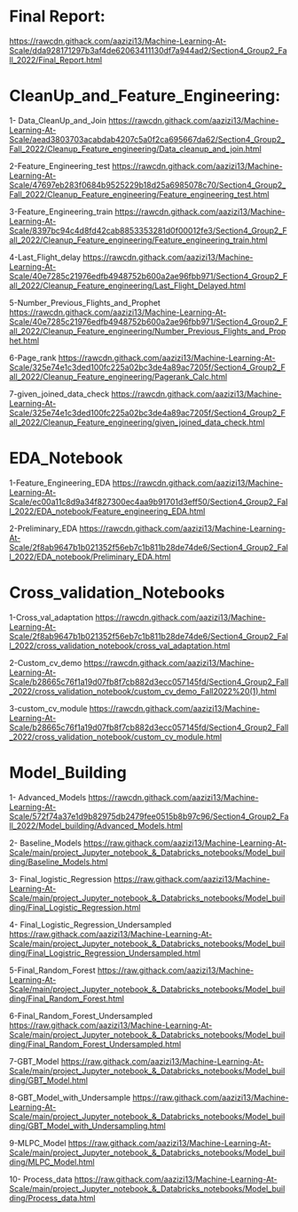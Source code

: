 # Final Report: 
https://rawcdn.githack.com/aazizi13/Machine-Learning-At-Scale/dda928171297b3af4de62063411130df7a944ad2/Section4_Group2_Fall_2022/Final_Report.html

# CleanUp_and_Feature_Engineering:
1- Data_CleanUp_and_Join
https://rawcdn.githack.com/aazizi13/Machine-Learning-At-Scale/aead3803703acabdab4207c5a0f2ca695667da62/Section4_Group2_Fall_2022/Cleanup_Feature_engineering/Data_cleanup_and_join.html

2-Feature_Engineering_test
https://rawcdn.githack.com/aazizi13/Machine-Learning-At-Scale/47697eb283f0684b9525229b18d25a6985078c70/Section4_Group2_Fall_2022/Cleanup_Feature_engineering/Feature_engineering_test.html

3-Feature_Engineering_train
https://rawcdn.githack.com/aazizi13/Machine-Learning-At-Scale/8397bc94c4d8fd42cab8853353281d0f00012fe3/Section4_Group2_Fall_2022/Cleanup_Feature_engineering/Feature_engineering_train.html

4-Last_Flight_delay
https://rawcdn.githack.com/aazizi13/Machine-Learning-At-Scale/40e7285c21976edfb4948752b600a2ae96fbb971/Section4_Group2_Fall_2022/Cleanup_Feature_engineering/Last_Flight_Delayed.html

5-Number_Previous_Flights_and_Prophet
https://rawcdn.githack.com/aazizi13/Machine-Learning-At-Scale/40e7285c21976edfb4948752b600a2ae96fbb971/Section4_Group2_Fall_2022/Cleanup_Feature_engineering/Number_Previous_Flights_and_Prophet.html

6-Page_rank
https://rawcdn.githack.com/aazizi13/Machine-Learning-At-Scale/325e74e1c3ded100fc225a02bc3de4a89ac7205f/Section4_Group2_Fall_2022/Cleanup_Feature_engineering/Pagerank_Calc.html

7-given_joined_data_check https://rawcdn.githack.com/aazizi13/Machine-Learning-At-Scale/325e74e1c3ded100fc225a02bc3de4a89ac7205f/Section4_Group2_Fall_2022/Cleanup_Feature_engineering/given_joined_data_check.html


# EDA_Notebook
1-Feature_Engineering_EDA 
https://rawcdn.githack.com/aazizi13/Machine-Learning-At-Scale/ec00a11c8d9a34f827300ec4aa9b91701d3eff50/Section4_Group2_Fall_2022/EDA_notebook/Feature_engineering_EDA.html

2-Preliminary_EDA 
https://rawcdn.githack.com/aazizi13/Machine-Learning-At-Scale/2f8ab9647b1b021352f56eb7c1b811b28de74de6/Section4_Group2_Fall_2022/EDA_notebook/Preliminary_EDA.html

# Cross_validation_Notebooks

1-Cross_val_adaptation 
https://rawcdn.githack.com/aazizi13/Machine-Learning-At-Scale/2f8ab9647b1b021352f56eb7c1b811b28de74de6/Section4_Group2_Fall_2022/cross_validation_notebook/cross_val_adaptation.html

2-Custom_cv_demo 
https://rawcdn.githack.com/aazizi13/Machine-Learning-At-Scale/b28665c76f1a19d07fb8f7cb882d3ecc057145fd/Section4_Group2_Fall_2022/cross_validation_notebook/custom_cv_demo_Fall2022%20(1).html

3-custom_cv_module
https://rawcdn.githack.com/aazizi13/Machine-Learning-At-Scale/b28665c76f1a19d07fb8f7cb882d3ecc057145fd/Section4_Group2_Fall_2022/cross_validation_notebook/custom_cv_module.html


# Model_Building

1- Advanced_Models https://rawcdn.githack.com/aazizi13/Machine-Learning-At-Scale/572f74a37e1d9b82975db2479fee0515b8b97c96/Section4_Group2_Fall_2022/Model_building/Advanced_Models.html

2- Baseline_Models https://raw.githack.com/aazizi13/Machine-Learning-At-Scale/main/project_Jupyter_notebook_&_Databricks_notebooks/Model_building/Baseline_Models.html

3- Final_logistic_Regression https://raw.githack.com/aazizi13/Machine-Learning-At-Scale/main/project_Jupyter_notebook_&_Databricks_notebooks/Model_building/Final_Logistic_Regression.html

4- Final_Logistic_Regression_Undersampled https://raw.githack.com/aazizi13/Machine-Learning-At-Scale/main/project_Jupyter_notebook_&_Databricks_notebooks/Model_building/Final_Logistric_Regression_Undersampled.html

5-Final_Random_Forest https://raw.githack.com/aazizi13/Machine-Learning-At-Scale/main/project_Jupyter_notebook_&_Databricks_notebooks/Model_building/Final_Random_Forest.html

6-Final_Random_Forest_Undersampled https://raw.githack.com/aazizi13/Machine-Learning-At-Scale/main/project_Jupyter_notebook_&_Databricks_notebooks/Model_building/Final_Random_Forest_Undersampled.html

7-GBT_Model https://raw.githack.com/aazizi13/Machine-Learning-At-Scale/main/project_Jupyter_notebook_&_Databricks_notebooks/Model_building/GBT_Model.html

8-GBT_Model_with_Undersample https://raw.githack.com/aazizi13/Machine-Learning-At-Scale/main/project_Jupyter_notebook_&_Databricks_notebooks/Model_building/GBT_Model_with_Undersampling.html

9-MLPC_Model https://raw.githack.com/aazizi13/Machine-Learning-At-Scale/main/project_Jupyter_notebook_&_Databricks_notebooks/Model_building/MLPC_Model.html

10- Process_data https://raw.githack.com/aazizi13/Machine-Learning-At-Scale/main/project_Jupyter_notebook_&_Databricks_notebooks/Model_building/Process_data.html


















